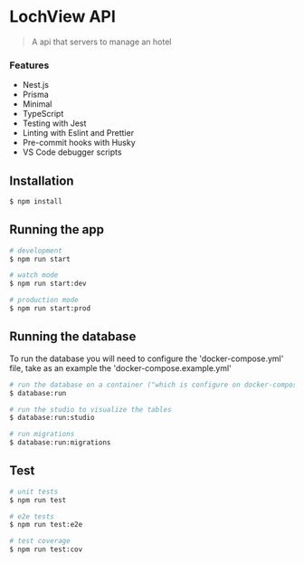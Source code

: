 # LochView API

> A api that servers to manage an hotel

### Features

- Nest.js
- Prisma
- Minimal
- TypeScript
- Testing with Jest
- Linting with Eslint and Prettier
- Pre-commit hooks with Husky
- VS Code debugger scripts

## Installation

```bash
$ npm install
```

## Running the app

```bash
# development
$ npm run start

# watch mode
$ npm run start:dev

# production mode
$ npm run start:prod
```

## Running the database
To run the database you will need to configure the 'docker-compose.yml' file, take as an example the 'docker-compose.example.yml'

```bash
# run the database on a container ("which is configure on docker-compose.yml")
$ database:run

# run the studio to visualize the tables
$ database:run:studio

# run migrations
$ database:run:migrations
```

## Test

```bash
# unit tests
$ npm run test

# e2e tests
$ npm run test:e2e

# test coverage
$ npm run test:cov
```
